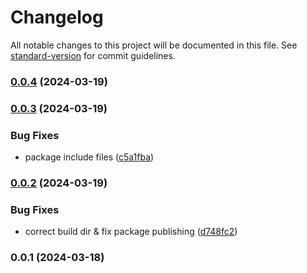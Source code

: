 # Changelog

All notable changes to this project will be documented in this file. See [standard-version](https://github.com/conventional-changelog/standard-version) for commit guidelines.

### [0.0.4](https://github.com/Geo25rey/magic-link-improved/compare/v0.0.3...v0.0.4) (2024-03-19)

### [0.0.3](https://github.com/Geo25rey/magic-link-improved/compare/v0.0.2...v0.0.3) (2024-03-19)


### Bug Fixes

* package include files ([c5a1fba](https://github.com/Geo25rey/magic-link-improved/commit/c5a1fba6919a8fd0636025ec1613e6753940e3f3))

### [0.0.2](https://github.com/Geo25rey/magic-link-improved/compare/v0.0.1...v0.0.2) (2024-03-19)


### Bug Fixes

* correct build dir & fix package publishing ([d748fc2](https://github.com/Geo25rey/magic-link-improved/commit/d748fc258192b63fd9a39b8d91df4bdddc314810))

### 0.0.1 (2024-03-18)
